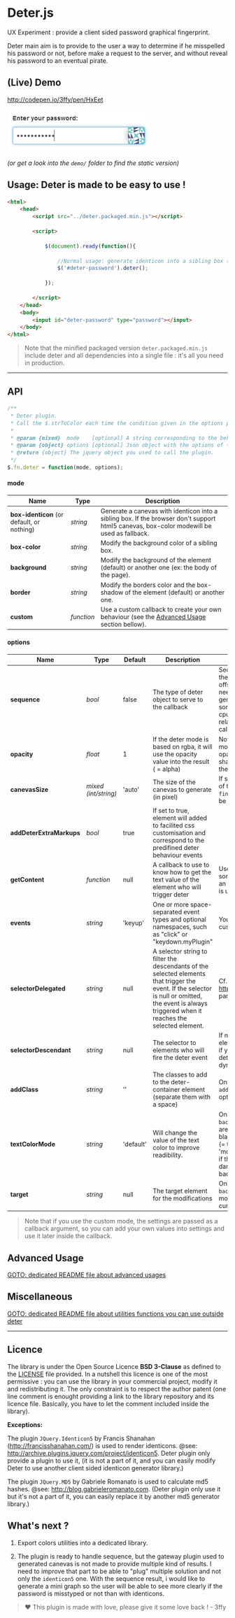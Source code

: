 Deter.js
========

UX Experiment : provide a client sided password graphical fingerprint.

Deter main aim is to provide to the user a way to determine if he misspelled his password or not, before make a request to the server, and without reveal his password to an eventual pirate.

(Live) Demo
-----------

<http://codepen.io/3ffy/pen/HxEet>

[![A screenshot of Deter in action](https://raw.githubusercontent.com/3ffy/deter/master/demo/screenshot.jpg)](http://codepen.io/3ffy/pen/HxEet)

*(or get a look into the `demo/` folder to find the static version)*

Usage: Deter is made to be easy to use !
-----------------------------

```html
<html>
    <head>
        <script src="../deter.packaged.min.js"></script> 
        
        <script>

            $(document).ready(function(){

                //Normal usage: generate identicon into a sibling box (= box-identicon)
                $('#deter-password').deter();

            });

        </script>
    </head>
    <body>
        <input id="deter-password" type="password"></input>
    </body>
</html>
```
> Note that the minified packaged version `deter.packaged.min.js` include deter and all dependencies into a single file : it's all you need in production.

----------------

API
---

```javascript
/**
 * Deter plugin.
 * Call the $.strToColor each time the condition given in the options param is filled.
 *
 * @param {mixed}  mode    [optional] A string corresponding to the behaviour wished or a callback function (default = 'box-identicon').
 * @param {object} options [optional] Json object with the options of that plugin call.
 * @return {object} The jquery object you used to call the plugin.
 */
$.fn.deter = function(mode, options);
```
#### mode

| Name                                       | Type       | Description |
|--------------------------------------------|------------|-------------|
| **box-identicon** (or default, or nothing) | *string*   | Generate a canevas with identicon into a sibling box. If the browser don't support html5 canevas, box-color modewill be used as fallback. |
| **box-color**                              | *string*   | Modify the background color of a sibling box. |
| **background**                             | *string*   | Modify the background of the element (default) or another one (ex: the body of the page). |
| **border**                                 | *string*   | Modify the borders color and the box-shadow of the element (default) or another one. |
| **custom**                                 | *function* | Use a custom callback to create your own behaviour (see the  [Advanced Usage](#advanced-usage) section bellow). |

#### options

| Name                     | Type                 | Default   | Description | Info |
|--------------------------|----------------------|-----------|-------------|------|
| **sequence**             | *bool*               | false     | The type of deter object to serve to the callback | Sequence = calculate all the colors of string offset. You will never need it instead you try to generate a graph or something similar (+ the cpu cost is bigger relative to the number of calculation) |
| **opacity**              | *float*              | 1         | If the deter mode is based on rgba, it will use the opacity value into the result ( = alpha) | Note that the `border` mode will use the opacity for the box-shadow and ignore it for the border color |
| **canevasSize**          | *mixed (int/string)* | 'auto'    | The size of the canevas to generate (in pixel) | If set to 'auto', the size of the `.deter-fingerprint` parent will be used. |
| **addDeterExtraMarkups** | *bool*               | true      | If set to true, element will added to facilited css customisation and correspond to the predifined deter behaviour events | |
| **getContent**           | *function*           | null      | A callback to use to know how to get the text value of the element who will trigger deter | Usefull if you use something different than an input (`$(this).val()` is used by default) |
| **events**               | *string*             | 'keyup'   | One or more space-separated event types and optional namespaces, such as "click" or "keydown.myPlugin" | You can even use custom events |
| **selectorDelegated**    | *string*             | null      | A selector string to filter the descendants of the selected elements that trigger the event. If the selector is null or omitted, the event is always triggered when it reaches the selected element. | Cf. <http://api.jquery.com/on/> param selector |
| **selectorDescendant**   | *string*             | null      | The selector to elements who will fire the deter event | If null, the current element is used. Usefull if you want to attach deter to element created dynamically |
| **addClass**             | *string*             | ''        | The classes to add to the deter-container element (separate them with a space) | Only relevant if the `addDeterExtraMarkups` option is set to `true` |
| **textColorMode**        | *string*             | 'default' | Will change the value of the text color to improve readibility. | Only relevant with the `background` mode. Values are 'default' (= always black), 'complementary' (= the opposite color), 'monochrome' (= white if the background is dark, black if the backround is bright) |
| **target**               | *string*             | null      | The target element for the modifications | Only relevant in `background` and `border` modes (default = the current element) |

> Note that if you use the custom mode, the settings are passed as a callback argument, so you can add your own values into settings and use it later inside the callback.

Advanced Usage
--------------

[GOTO: dedicated README file about advanced usages](README_ADVANCED.md)

Miscellaneous
--------------

[GOTO: dedicated README file about utilities functions you can use outside deter](README_ADVANCED.md)

-----------

Licence
-------

The library is under the Open Source Licence **BSD 3-Clause** as defined to the [LICENSE](LICENSE) file provided. In a nutshell this licence is one of the most permissive : you can use the library in your commercial project, modify it and redistributing it. The only constraint is to respect the author patent (one line comment is enought providing a link to the library repository and its licence file. Basically, you have to let the comment included inside the library).

**Exceptions:** 

The plugin `JQuery.Identicon5` by Francis Shanahan (http://francisshanahan.com/) is used to render identicons.
@see: <http://archive.plugins.jquery.com/project/identicon5>. 
Deter plugin only provide a plugin to use it,
(it is not a part of it, and you can easily modify Deter to use another client sided identicon generator library.)
 
The plugin `JQuery.MD5` by Gabriele Romanato is used to calculate md5 hashes.
@see: <http://blog.gabrieleromanato.com>. 
(Deter plugin only use it but it's not a part of it, you can easily replace it by another md5 generator library.)

What's next ?
-------------

1. Export colors utilities into a dedicated library.

2. The plugin is ready to handle sequence, but the gateway plugin used to generated canevas is not made to provide multiple kind of results. I need to improve that part to be able to "plug" multiple solution and not only the `identicon5` one. With the sequence result, i would like to generate a mini graph so the user will be able to see more clearly if the password is misstyped or not than with identicons.

> :heart: This plugin is made with love, please give it some love back ! - 3ffy